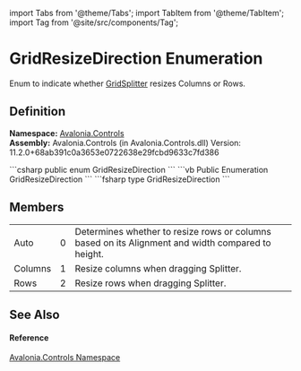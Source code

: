 import Tabs from '@theme/Tabs'; 
import TabItem from '@theme/TabItem'; 
import Tag from '@site/src/components/Tag'; 

# GridResizeDirection Enumeration


Enum to indicate whether <a href="T_Avalonia_Controls_GridSplitter">GridSplitter</a> resizes Columns or Rows.



## Definition
**Namespace:** <a href="N_Avalonia_Controls">Avalonia.Controls</a>  
**Assembly:** Avalonia.Controls (in Avalonia.Controls.dll) Version: 11.2.0+68ab391c0a3653e0722638e29fcbd9633c7fd386

<Tabs groupId="api-code-preview">
<TabItem value="csharp" label="C#">
```csharp
public enum GridResizeDirection
```
</TabItem>
<TabItem value="vb" label="VB">
```vb
Public Enumeration GridResizeDirection
```
</TabItem>
<TabItem value="fsharp" label="F#">
```fsharp
type GridResizeDirection
```
</TabItem>
</Tabs>



## Members
<table>
<tr>
<td>Auto</td>
<td>0</td>
<td>Determines whether to resize rows or columns based on its Alignment and width compared to height.</td>
</tr>
<tr>
<td>Columns</td>
<td>1</td>
<td>Resize columns when dragging Splitter.</td>
</tr>
<tr>
<td>Rows</td>
<td>2</td>
<td>Resize rows when dragging Splitter.</td>
</tr>
</table>

## See Also


#### Reference
<a href="N_Avalonia_Controls">Avalonia.Controls Namespace</a>  
